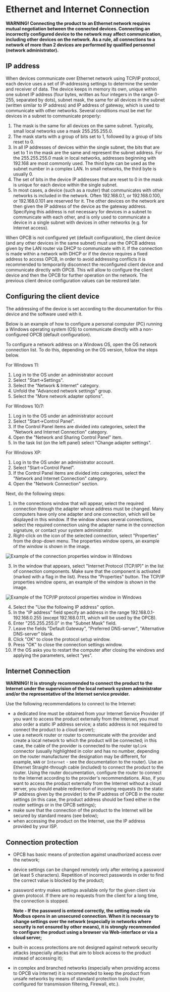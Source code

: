 # Ethernet and Internet Connection

**WARNING! Connecting the product to an Ethernet network requires mutual negotiation between the
connected devices. Connecting an incorrectly configured device to the network may affect
communication, including other devices on the network. As a rule, all connections to a network of
more than 2 devices are performed by qualified personnel (network administrator).**

## IP address

When devices communicate over Ethernet network using TCP/IP protocol, each device uses a set of
IP-addressing settings to determine the sender and receiver of data. The device keeps in memory its
own, unique within one subnet IP address (four bytes, written as four integers in the range 0-255,
separated by dots), subnet mask, the same for all devices in the subnet (written similar to IP
address) and IP address of gateway, which is used to communicate with other networks. Several
conditions must be met for devices in a subnet to communicate properly:

1. The mask is the same for all devices on the same subnet. Typically, small local networks use a
   mask 255.255.255.0.
2. The mask starts with a group of bits set to 1, followed by a group of bits reset to 0.
3. In all IP addresses of devices within the single subnet, the bits that are set to 1 in the mask
   are the same and represent the subnet address. For the 255.255.255.0 mask in local networks,
   addresses beginning with 192.168 are most commonly used. The third byte can be used as the
   subnet number in a complex LAN. In small networks, the third byte is usually 0.
4. The set of bits in the device IP addresses that are reset to 0 in the mask is unique for each
   device within the single subnet.
5. In most cases, a device (such as a router) that communicates with other networks is included in
   the network. Often 192.168.0.1, or 192.168.0.100, or 192.168.0.101 are reserved for it. The
   other devices on the network are then given the IP address of the device as the gateway address.
   Specifying this address is not necessary for devices in a subnet to communicate with each other,
   and is only used to communicate a device in a single subnet with devices in other networks (e.g.
   for Internet access).

When OPCB is not configured yet (default configuration), the client device (and any other devices
in the same subnet) must use the OPCB address given by the LAN router via DHCP to communicate with
it. If the connection is made within a network with DHCP or if the device requires a fixed address
to access OPCB, in order to avoid addressing conflicts it is recommended to temporarily disconnect
the reconfigured client device and communicate directly with OPCB. This will allow to configure the
client device and then the OPCB for further operation on the network. The previous client device
configuration values can be restored later.

## Configuring the client device

The addressing of the device is set according to the documentation for this device and the software
used with it.

Below is an example of how to configure a personal computer (PC) running a Windows operating system
(OS) to communicate directly with a non-configured OPCB (default configuration).

To configure a network address on a Windows OS, open the OS network connection list. To do this,
depending on the OS version, follow the steps below.

<!-- TODO: for macOS -->

For Windows 11:

1. Log in to the OS under an administrator account
2. Select "Start->Settings".
3. Select the "Network & Internet" category.
4. Unfold the "Advanced network settings" group.
5. Select the "More network adapter options".

For Windows 10/7:

1. Log in to the OS under an administrator account
2. Select "Start->Control Panel".
3. If the Control Panel items are divided into categories, select the "Network and Internet
   Connection" category.
4. Open the "Network and Sharing Control Panel" item.
5. In the task list (on the left panel) select "Change adapter settings".

For Windows XP:

1. Log in to the OS under an administrator account.
2. Select "Start->Control Panel".
3. If the Control Panel items are divided into categories, select the "Network and Internet
   Connection" category.
4. Open the "Network Connection" section.

Next, do the following steps:

1. In the connections window that will appear, select the required connection through the adapter
   whose address must be changed. Many computers have only one adapter and one connection, which
   will be displayed in this window. If the window shows several connections, select the required
   connection using the adapter name in the connection signature, or contact your system
   administrator.
2. Right-click on the icon of the selected connection, select "Properties" from the drop-down menu.
   The properties window opens, an example of the window is shown in the image.

![ Example of the connection properties window in Windows](./images/connection-properties.png)

3. In the window that appears, select "Internet Protocol (TCP/IP)" in the list of connection
   components. Make sure that the component is activated (marked with a flag in the list). Press
   the "Properties" button. The TCP/IP properties window opens, an example of the window is shown
   in the image.

![ Example of the TCP/IP protocol properties window in Windows](./images/tcpip-properties.png)

4. Select the "Use the following IP address" option.
5. In the "IP address" field specify an address in the range 192.168.0.1-192.168.0.255 (except
   192.168.0.111, which will be used by the OPCB).
6. Enter "255.255.255.0" in the "Subnet Mask" field.
7. Leave the fields "Default Gateway", "Preferred DNS-server", "Alternative DNS-server" blank.
8. Click "OK" to close the protocol setup window.
9. Press "OK" to close the connection settings window.
10. If the OS asks you to restart the computer after closing the windows and applying the
    parameters, select “yes”.

## Internet Connection

**WARNING! It is strongly recommended to connect the product to the Internet under the supervision
of the local network system administrator and/or the representative of the Internet service
provider.**

Use the following recommendations to connect to the Internet:

- a dedicated line must be obtained from your Internet Service Provider (if you want to access the
  product externally from the Internet, you must also order a static IP address service; a static
  address is not required to connect the product to a cloud server);
- use a network router or router to communicate with the provider and create a local network to
  which the product will be connected; in this case, the cable of the provider is connected to the
  router `Uplink` connector (usually highlighted in color and has no number, depending on the
  router manufacturer the designation may be different, for example, `WAN` or `Internet` - see the
  documentation to the router). Use an Ethernet Straight-through cable (included) to connect the
  product to the router. Using the router documentation, configure the router to connect to the
  Internet according to the provider's recommendations. Also, if you want to access the product
  externally from the Internet without a cloud server, you should enable redirection of incoming
  requests (to the static IP address given by the provider) to the IP address of OPCB in the router
  settings (in this case, the product address should be fixed either in the router settings or in
  the OPCB settings);
  <!-- TODO: list the required functions and the corresponding ports to forward -->
- make sure that the connection of the product to the Internet will be secured by standard means
  (see below);
- when accessing the product on the Internet, use the IP address provided by your ISP.

## Connection protection

<!-- TODO: check this part -->

- OPCB has basic means of protection against unauthorized access over the network;
- device settings can be changed remotely only after entering a password (at least 5 characters).
  Repetition of incorrect passwords in order to find the correct value is blocked by the product;
- password entry makes settings available only for the given client via given protocol. If there
  are no requests from the client for a long time, the connection is stopped.

  **Note - If the password is entered correctly, the setting mode via Modbus opens in an unsecured
  connection. When it is necessary to change settings over the network (especially in networks
  where security is not ensured by other means), it is strongly recommended to configure the
  product using a browser via Web-interface or via a cloud server;**

- built-in access protections are not designed against network security attacks (especially attacks
  that aim to block access to the product instead of accessing it);
- in complex and branched networks (especially when providing access to OPCB via Internet) it is
  recommended to keep the product from unsafe networks by means of standard protection tools
  (router, configured for transmission filtering, Firewall, etc.).
